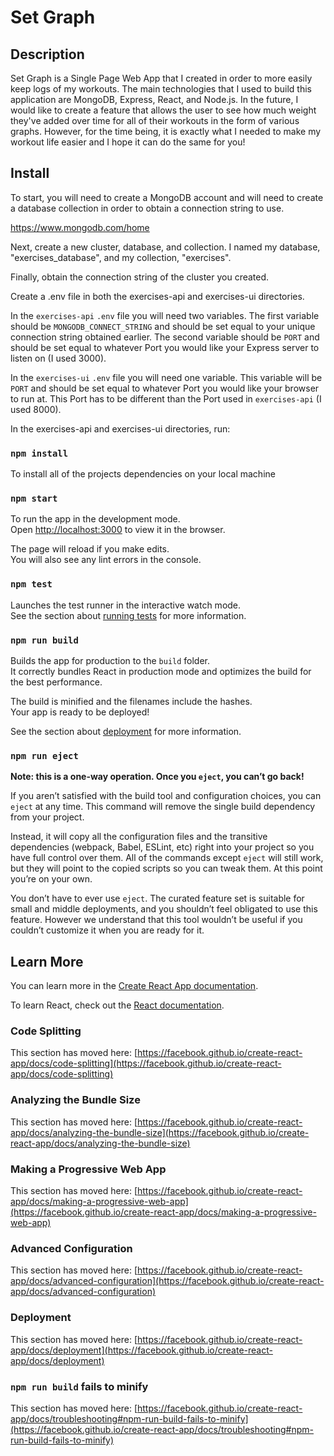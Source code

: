 # Set Graph

## Description

Set Graph is a Single Page Web App that I created in order to more easily keep logs of my workouts. The main technologies that I used to build this application are MongoDB, Express, React, and Node.js. In the future, I would like to create a feature that allows the user to see how much weight they've added over time for all of their workouts in the form of various graphs. However, for the time being, it is exactly what I needed to make my workout life easier and I hope it can do the same for you!

## Install

To start, you will need to create a MongoDB account and will need to create a database collection in order to obtain a connection string to use.

https://www.mongodb.com/home

Next, create a new cluster, database, and collection. I named my database, "exercises_database", and my collection, "exercises".

Finally, obtain the connection string of the cluster you created.

Create a .env file in both the exercises-api and exercises-ui directories. 

In the `exercises-api` `.env` file you will need two variables. The first variable should be `MONGODB_CONNECT_STRING` and should be set equal to your unique connection string obtained earlier. The second variable should be `PORT` and should be set equal to whatever Port you would like your Express server to listen on (I used 3000).

In the `exercises-ui` `.env` file you will need one variable. This variable will be `PORT` and should be set equal to whatever Port you would like your browser to run at. This Port has to be different than the Port used in `exercises-api` (I used 8000).

In the exercises-api and exercises-ui directories, run:

### `npm install`
To install all of the projects dependencies on your local machine

### `npm start`

To run the app in the development mode.\
Open [http://localhost:3000](http://localhost:3000) to view it in the browser.

The page will reload if you make edits.\
You will also see any lint errors in the console.

### `npm test`

Launches the test runner in the interactive watch mode.\
See the section about [running tests](https://facebook.github.io/create-react-app/docs/running-tests) for more information.

### `npm run build`

Builds the app for production to the `build` folder.\
It correctly bundles React in production mode and optimizes the build for the best performance.

The build is minified and the filenames include the hashes.\
Your app is ready to be deployed!

See the section about [deployment](https://facebook.github.io/create-react-app/docs/deployment) for more information.

### `npm run eject`

**Note: this is a one-way operation. Once you `eject`, you can’t go back!**

If you aren’t satisfied with the build tool and configuration choices, you can `eject` at any time. This command will remove the single build dependency from your project.

Instead, it will copy all the configuration files and the transitive dependencies (webpack, Babel, ESLint, etc) right into your project so you have full control over them. All of the commands except `eject` will still work, but they will point to the copied scripts so you can tweak them. At this point you’re on your own.

You don’t have to ever use `eject`. The curated feature set is suitable for small and middle deployments, and you shouldn’t feel obligated to use this feature. However we understand that this tool wouldn’t be useful if you couldn’t customize it when you are ready for it.

## Learn More

You can learn more in the [Create React App documentation](https://facebook.github.io/create-react-app/docs/getting-started).

To learn React, check out the [React documentation](https://reactjs.org/).

### Code Splitting

This section has moved here: [https://facebook.github.io/create-react-app/docs/code-splitting](https://facebook.github.io/create-react-app/docs/code-splitting)

### Analyzing the Bundle Size

This section has moved here: [https://facebook.github.io/create-react-app/docs/analyzing-the-bundle-size](https://facebook.github.io/create-react-app/docs/analyzing-the-bundle-size)

### Making a Progressive Web App

This section has moved here: [https://facebook.github.io/create-react-app/docs/making-a-progressive-web-app](https://facebook.github.io/create-react-app/docs/making-a-progressive-web-app)

### Advanced Configuration

This section has moved here: [https://facebook.github.io/create-react-app/docs/advanced-configuration](https://facebook.github.io/create-react-app/docs/advanced-configuration)

### Deployment

This section has moved here: [https://facebook.github.io/create-react-app/docs/deployment](https://facebook.github.io/create-react-app/docs/deployment)

### `npm run build` fails to minify

This section has moved here: [https://facebook.github.io/create-react-app/docs/troubleshooting#npm-run-build-fails-to-minify](https://facebook.github.io/create-react-app/docs/troubleshooting#npm-run-build-fails-to-minify)
